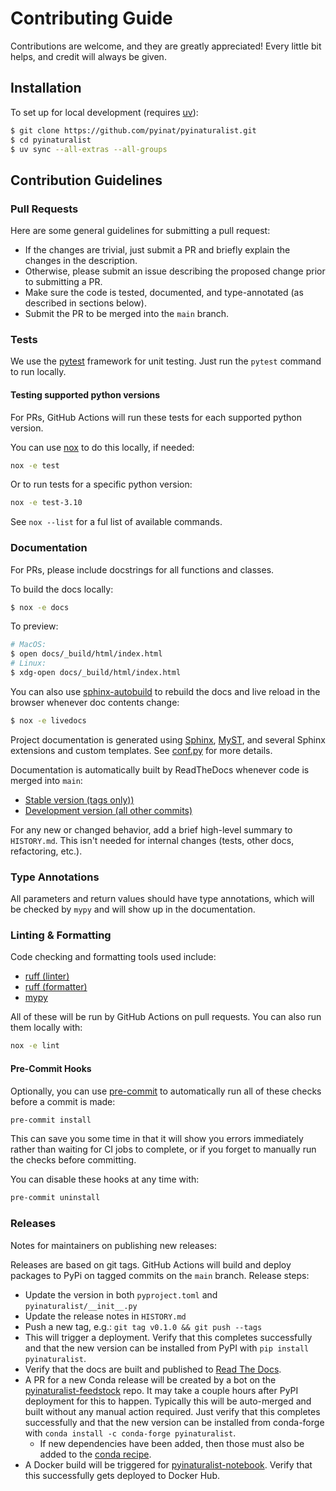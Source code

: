 # Contributing Guide
Contributions are welcome, and they are greatly appreciated! Every
little bit helps, and credit will always be given.

## Installation
To set up for local development (requires [uv](https://docs.astral.sh/uv)):
```bash
$ git clone https://github.com/pyinat/pyinaturalist.git
$ cd pyinaturalist
$ uv sync --all-extras --all-groups
```

## Contribution Guidelines

### Pull Requests
Here are some general guidelines for submitting a pull request:
- If the changes are trivial, just submit a PR and briefly explain the changes in the description.
- Otherwise, please submit an issue describing the proposed change prior to submitting a PR.
- Make sure the code is tested, documented, and type-annotated (as described in sections below).
- Submit the PR to be merged into the `main` branch.

### Tests
We use the [pytest](https://docs.pytest.org/en/latest/) framework for unit testing.
Just run the `pytest` command to run locally.

#### Testing supported python versions
For PRs, GitHub Actions will run these tests for each supported python version.

You can use [nox](https://nox.thea.codes) to do this locally, if needed:
```bash
nox -e test
```

Or to run tests for a specific python version:
```bash
nox -e test-3.10
```

See `nox --list` for a ful list of available commands.

### Documentation
For PRs, please include docstrings for all functions and classes.

To build the docs locally:
```bash
$ nox -e docs
```

To preview:
```bash
# MacOS:
$ open docs/_build/html/index.html
# Linux:
$ xdg-open docs/_build/html/index.html
```

You can also use [sphinx-autobuild](https://github.com/executablebooks/sphinx-autobuild) to rebuild the docs and live reload in the browser whenever doc contents change:
```bash
$ nox -e livedocs
```

Project documentation is generated using [Sphinx](https://www.sphinx-doc.org),
[MyST](https://myst-parser.readthedocs.io), and several Sphinx extensions and custom templates.
See [conf.py](https://github.com/pyinat/pyinaturalist/blob/main/docs/conf.py) for more details.

Documentation is automatically built by ReadTheDocs whenever code is merged into `main`:
* [Stable version (tags only))](https://pyinaturalist.readthedocs.io/en/stable/)
* [Development version (all other commits)](https://pyinaturalist.readthedocs.io/en/latest/)

For any new or changed behavior, add a brief high-level summary to `HISTORY.md`.
This isn't needed for internal changes (tests, other docs, refactoring, etc.).

### Type Annotations
All parameters and return values should have type annotations, which will be checked by `mypy` and
will show up in the documentation.

### Linting & Formatting
Code checking and formatting tools used include:
* [ruff (linter)](https://docs.astral.sh/ruff/linter)
* [ruff (formatter)](https://docs.astral.sh/ruff/formatter)
* [mypy](https://mypy.readthedocs.io/en/stable/getting_started.html)

All of these will be run by GitHub Actions on pull requests. You can also run them locally with:
```bash
nox -e lint
```

#### Pre-Commit Hooks
Optionally, you can use [pre-commit](https://github.com/pre-commit/pre-commit) to automatically
run all of these checks before a commit is made:
```bash
pre-commit install
```

This can save you some time in that it will show you errors immediately rather than waiting for CI
jobs to complete, or if you forget to manually run the checks before committing.

You can disable these hooks at any time with:
```bash
pre-commit uninstall
```

### Releases
Notes for maintainers on publishing new releases:

Releases are based on git tags. GitHub Actions will build and deploy packages to PyPi on tagged commits
on the `main` branch. Release steps:
- Update the version in both `pyproject.toml` and `pyinaturalist/__init__.py`
- Update the release notes in `HISTORY.md`
- Push a new tag, e.g.: `git tag v0.1.0 && git push --tags`
- This will trigger a deployment. Verify that this completes successfully and that the new version
  can be installed from PyPI with `pip install pyinaturalist`.
- Verify that the docs are built and published to [Read The Docs](https://pyinaturalist.readthedocs.io).
- A PR for a new Conda release will be created by a bot on the [pyinaturalist-feedstock](https://github.com/conda-forge/pyinaturalist-feedstock/)
  repo. It may take a couple hours after PyPI deployment for this to happen. Typically this will be
  auto-merged and built without any manual action required. Just verify that this completes successfully
  and that the new version can be installed from conda-forge with `conda install -c conda-forge pyinaturalist`.
  - If new dependencies have been added, then those must also be added to the [conda recipe](https://github.com/conda-forge/pyinaturalist-feedstock/blob/master/recipe/meta.yaml).
- A Docker build will be triggered for [pyinaturalist-notebook](https://github.com/JWCook/pyinaturalist-notebook).
  Verify that this successfully gets deployed to Docker Hub.
